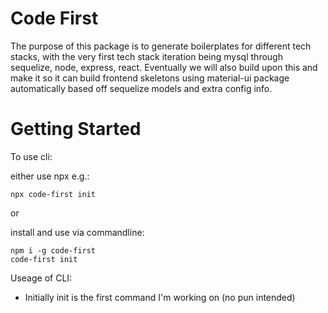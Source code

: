 # Code First

The purpose of this package is to generate boilerplates for different tech stacks, with the very first tech stack iteration being mysql through sequelize, node, express, react.  Eventually we will also build upon this and make it so it can build frontend skeletons using material-ui package automatically based off sequelize models and extra config info.

# Getting Started

To use cli:

either use npx e.g.:

```npx code-first init```

or

install and use via commandline:

```
npm i -g code-first
code-first init
```

Useage of CLI:

* Initially init is the first command I'm working on (no pun intended)